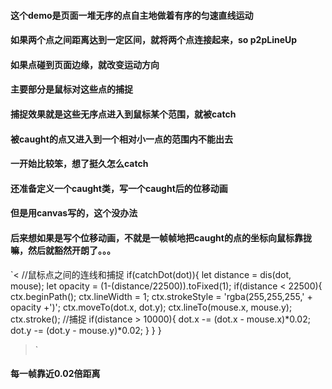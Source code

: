 #### 这个demo是页面一堆无序的点自主地做着有序的匀速直线运动
#### 如果两个点之间距离达到一定区间，就将两个点连接起来，so p2pLineUp
#### 如果点碰到页面边缘，就改变运动方向
#### 主要部分是鼠标对这些点的捕捉
#### 捕捉效果就是这些无序点进入到鼠标某个范围，就被catch
#### 被caught的点又进入到一个相对小一点的范围内不能出去
#### 一开始比较笨，想了挺久怎么catch
#### 还准备定义一个caught类，写一个caught后的位移动画
#### 但是用canvas写的，这个没办法
#### 后来想如果是写个位移动画，不就是一帧帧地把caught的点的坐标向鼠标靠拢嘛，然后就豁然开朗了。。。
`<
//鼠标点之间的连线和捕捉
  if(catchDot(dot)){
      let distance = dis(dot, mouse);
      let opacity = (1-(distance/22500)).toFixed(1);
      if(distance < 22500){
          ctx.beginPath();
          ctx.lineWidth = 1;
          ctx.strokeStyle = 'rgba(255,255,255,' + opacity +')';
          ctx.moveTo(dot.x, dot.y);
          ctx.lineTo(mouse.x, mouse.y);
          ctx.stroke();
          //捕捉
          if(distance > 10000){
              dot.x -= (dot.x - mouse.x)*0.02;
              dot.y -= (dot.y - mouse.y)*0.02;
          }
      }
  }
>`
#### 每一帧靠近0.02倍距离
